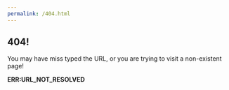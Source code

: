 ```yaml
---
permalink: /404.html
---
```

## 404!
You may have miss typed the URL, or you are trying to visit a non-existent page!

**ERR:URL_NOT_RESOLVED**
